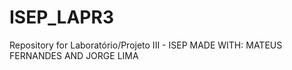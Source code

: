 # ISEP_LAPR3
Repository for Laboratório/Projeto III - ISEP
MADE WITH: MATEUS FERNANDES AND JORGE LIMA
